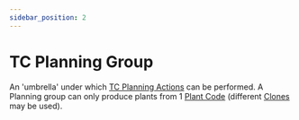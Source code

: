 ```yaml
---
sidebar_position: 2
---
```

# TC Planning Group
An 'umbrella' under which [TC Planning Actions](TCPA.md) can be performed. A Planning group can only produce plants from 1 [Plant Code](PlantCode.md) (different [Clones](Clones.md) may be used).